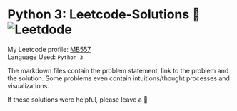 # Python 3: Leetcode-Solutions :dart: ![Leetdode](https://camo.githubusercontent.com/1779bfec2c59705e55f1c943fa7ca4e75c7c56f6/68747470733a2f2f696d672e736869656c64732e696f2f62616467652f2533452d4c656574636f64652d626c75652e737667)

My Leetcode profile: [MB557](https://leetcode.com/mb557x/) <br>
Language Used: ```Python 3```

The markdown files contain the problem statement, link to the problem and the solution. Some problems even contain intuitions/thought processes and visualizations.

If these solutions were helpful, please leave a :star2:
